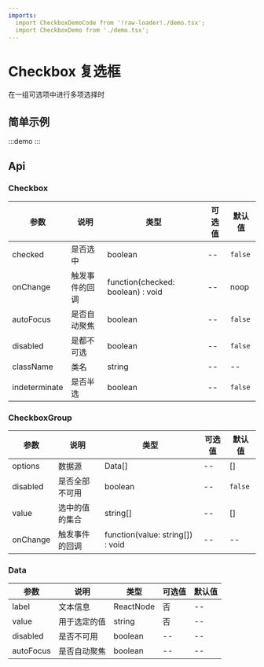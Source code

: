 ```yaml
---
imports:
  import CheckboxDemoCode from '!raw-loader!./demo.tsx';
  import CheckboxDemo from './demo.tsx';
---
```


# Checkbox 复选框

在一组可选项中进行多项选择时

## 简单示例

:::demo
<Block code={CheckboxDemoCode} des="复选框">
  <CheckboxDemo />
</Block>
:::

## Api

### Checkbox

| 参数     | 说明              | 类型   | 可选值 | 默认值 |
| -------- | ----------------- | ------ | ------ | ------ |
| checked | 是否选中 | boolean | -- | `false`
| onChange | 触发事件的回调 | function(checked: boolean) : void | -- | noop
| autoFocus | 是否自动聚焦 | boolean | -- | `false`
| disabled | 是都不可选 | boolean | -- | `false`
| className | 类名 | string | -- | --
| indeterminate | 是否半选 | boolean | -- | `false`

### CheckboxGroup

| 参数     | 说明              | 类型   | 可选值 | 默认值 |
| -------- | ----------------- | ------ | ------ | ------ |
| options | 数据源 | Data[] | -- | []
| disabled | 是否全部不可用 | boolean | -- | `false`
| value | 选中的值的集合 | string[] | -- | []
| onChange | 触发事件的回调 | function(value: string[]) : void | -- | --

### Data

| 参数     | 说明              | 类型   | 可选值 | 默认值 |
| -------- | ----------------- | ------ | ------ | ------ |
| label | 文本信息 | ReactNode | 否 | --
| value | 用于选定的值 | string | 否 | --
| disabled | 是否不可用 | boolean | -- | --
| autoFocus | 是否自动聚焦 | boolean | -- | --
